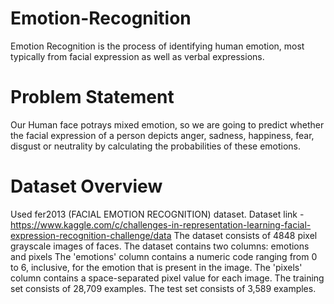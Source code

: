 # Emotion-Recognition
Emotion Recognition is the process of identifying human emotion, most typically from facial expression as well as verbal expressions.

# Problem Statement
Our Human face potrays mixed emotion, so we are going to predict whether the facial expression of a person depicts anger, sadness, happiness, fear, disgust or neutrality by calculating the probabilities of these emotions.

# Dataset Overview
Used fer2013 (FACIAL EMOTION RECOGNITION) dataset.
Dataset link - https://www.kaggle.com/c/challenges-in-representation-learning-facial-expression-recognition-challenge/data
The dataset consists of 4848 pixel grayscale images of faces.
The dataset contains two columns: emotions and pixels
The 'emotions' column contains a numeric code ranging from 0 to 6, inclusive, for the emotion that is present in the image.
The 'pixels' column contains a space-separated pixel value for each image.
The training set consists of 28,709 examples.
The test set consists of 3,589 examples.

